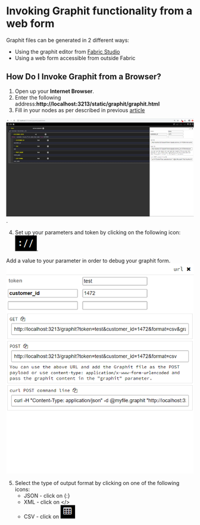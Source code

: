 # Invoking Graphit functionality from a web form

Graphit files can be generated in 2 different ways:
- Using the graphit editor from [Fabric Studio](/articles/15_web_services/17_Graphit/02_create_and_edit_a_graphit_file.md)
- Using a web form accessible from outside Fabric

## How Do I Invoke Graphit from a Browser?

1.  Open up your  **Internet Browser**. 
2.  Enter the following address:**http://localhost:3213/static/graphit/graphit.html**
3.  Fill in your nodes as per described in previous [article](/articles/15_web_services/17_Graphit/02_create_and_edit_a_graphit_file.md)

![](/articles/15_web_services/17_Graphit/images/57_invoke_javacode_from_outside.PNG).

4. Set up your parameters and token by clicking on the following icon: ![](/articles/15_web_services/17_Graphit/images/53_invoke_javacode_from_outside.PNG). 

Add a value to your parameter in order to debug your graphit form.
![](/articles/15_web_services/17_Graphit/images/54_invoke_javacode_from_outside.PNG)

5. Select the type of output format by clicking on one of the following icons: [](/articles/15_web_services/17_Graphit/images/55_invoke_javacode_from_outside.PNG)
   - JSON - click on {:}
   - XML - click on </>
   - CSV - click on ![](/articles/15_web_services/17_Graphit/images/56_invoke_javacode_from_outside.PNG)

   











